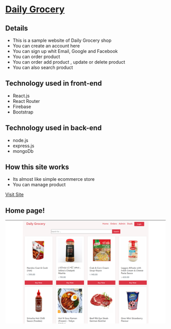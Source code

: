 # [Daily Grocery](https://daily-grocery-b2c1c.web.app/)
## Details 
* This is a sample website of Daily Grocery shop
* You can create an account here
* You can sign up whit Email, Google and Facebook
* You can order product
* You can order add product , update or delete product
* You can also search product

## Technology used in front-end
+ React.js
+ React Router
+ Firebase
+ Bootstrap

## Technology used in back-end
+ node.js
+ express.js
+ mongoDb

## How this site works 
* Its almost like simple ecommerce store
* You can manage product 

[Visit Site](https://daily-grocery-b2c1c.web.app/)

## Home page!
![Awesome Transport](src/images/site.png)
